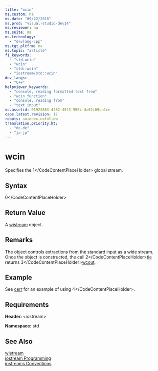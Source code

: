 ```yaml
---
title: "wcin"
ms.custom: na
ms.date: "09/22/2016"
ms.prod: "visual-studio-dev14"
ms.reviewer: na
ms.suite: na
ms.technology: 
  - "devlang-cpp"
ms.tgt_pltfrm: na
ms.topic: "article"
f1_keywords: 
  - "std.wcin"
  - "wcin"
  - "std::wcin"
  - "iostream/std::wcin"
dev_langs: 
  - "C++"
helpviewer_keywords: 
  - "console, reading formatted text from"
  - "wcin function"
  - "console, reading from"
  - "text input"
ms.assetid: 01923863-4f82-40f3-950c-4a62c69ca1ce
caps.latest.revision: 17
robots: noindex,nofollow
translation.priority.ht: 
  - "de-de"
  - "ja-jp"
---
```

# wcin
Specifies the <CodeContentPlaceHolder>1\</CodeContentPlaceHolder> global stream.  
  
## Syntax  
  
<CodeContentPlaceHolder>0\</CodeContentPlaceHolder>  
## Return Value  
 A [wistream](../vs140/wistream.md) object.  
  
## Remarks  
 The object controls extractions from the standard input as a wide stream. Once the object is constructed, the call <CodeContentPlaceHolder>2\</CodeContentPlaceHolder>[tie](../vs140/basic_ios--tie.md) returns <CodeContentPlaceHolder>3\</CodeContentPlaceHolder>[wcout](../vs140/wcout.md).  
  
## Example  
 See [cerr](../vs140/cerr.md) for an example of using <CodeContentPlaceHolder>4\</CodeContentPlaceHolder>.  
  
## Requirements  
 **Header:** \<iostream>  
  
 **Namespace:** std  
  
## See Also  
 [wistream](../vs140/wistream.md)   
 [iostream Programming](../vs140/iostream-programming.md)   
 [iostreams Conventions](../vs140/iostreams-conventions.md)